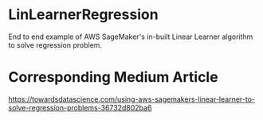 # LinLearnerRegression
End to end example of AWS SageMaker's in-built Linear Learner algorithm to solve regression problem.

# Corresponding Medium Article
https://towardsdatascience.com/using-aws-sagemakers-linear-learner-to-solve-regression-problems-36732d802ba6
